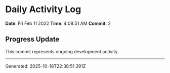 # Daily Activity Log

**Date**: Fri Feb 11 2022
**Time**: 4:08:51 AM
**Commit**: 2

## Progress Update

This commit represents ongoing development activity.

---
Generated: 2025-10-18T22:38:51.391Z
